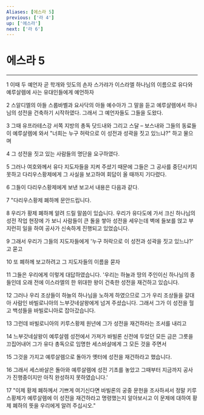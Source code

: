 ```yaml
---
Aliases: [에스라 5]
previous: ['라 4']
up: ['에스라']
next: ['라 6']
---
```

# 에스라 5

***


1 이때 두 예언자 곧 학개와 잇도의 손자 스가랴가 이스라엘 하나님의 이름으로 유다와 예루살렘에 사는 유대인들에게 예언하자 

2 스알디엘의 아들 스룹바벨과 요사닥의 아들 예수아가 그 말을 듣고 예루살렘에서 하나님의 성전을 건축하기 시작하였다. 그래서 그 예언자들도 그들을 도왔다. 

3 그때 유프라테스강 서쪽 지방의 총독 닷드내와 그리고 스달 – 보스내와 그들의 동료들이 예루살렘에 와서 "너희는 누구 허락으로 이 성전과 성곽을 짓고 있느냐?" 하고 물으며 

4 그 성전을 짓고 있는 사람들의 명단을 요구하였다. 

5 그러나 여호와께서 유다 지도자들을 지켜 주셨기 때문에 그들은 그 공사를 중단시키지 못하고 다리우스황제에게 그 사실을 보고하여 회답이 올 때까지 기다렸다. 

6 그들이 다리우스황제에게 보낸 보고서 내용은 다음과 같다. 

7 "다리우스황제 폐하께 문안드립니다. 

8 우리가 황제 폐하께 알려 드릴 말씀이 있습니다. 우리가 유다도에 가서 크신 하나님의 성전 작업 현장에 가 보니 사람들이 큰 돌을 쌓아 성전을 세우는데 벽에 들보를 얹고 부지런히 일을 하여 공사가 신속하게 진행되고 있었습니다. 

9 그래서 우리가 그들의 지도자들에게 '누구 허락으로 이 성전과 성곽을 짓고 있느냐?' 고 묻고 

10 또 폐하께 보고하려고 그 지도자들의 이름을 묻자 

11 그들은 우리에게 이렇게 대답하였습니다. '우리는 하늘과 땅의 주인이신 하나님의 종들인데 오래 전에 이스라엘의 한 위대한 왕이 건축한 성전을 재건하고 있습니다. 

12 그러나 우리 조상들이 하늘의 하나님을 노하게 하였으므로 그가 우리 조상들을 갈대아 사람인 바빌로니아의 느부갓네살왕에게 넘겨 주셨습니다. 그래서 그가 이 성전을 헐고 백성들을 바빌로니아로 잡아갔습니다. 

13 그런데 바빌로니아의 키루스황제 원년에 그가 성전을 재건하라는 조서를 내리고 

14 느부갓네살왕이 예루살렘 성전에서 가져가 바빌론 신전에 두었던 모든 금은 그릇을 끄집어내어 그가 유다 총독으로 임명한 세스바살에게 그 모든 것을 주면서 

15 그것을 가지고 예루살렘으로 돌아가 옛터에 성전을 재건하라고 했습니다. 

16 그래서 세스바살은 돌아와 예루살렘에 성전 기초를 놓았고 그때부터 지금까지 공사가 진행중이지만 아직 완성하지 못하였습니다.' 

17 "이제 황제 폐하께서 기쁘게 여기신다면 바빌론의 궁중 문헌을 조사하셔서 정말 키루스황제가 예루살렘에 이 성전을 재건하라고 명령했는지 알아보시고 이 문제에 대하여 황제 폐하의 뜻을 우리에게 알려 주십시오."
